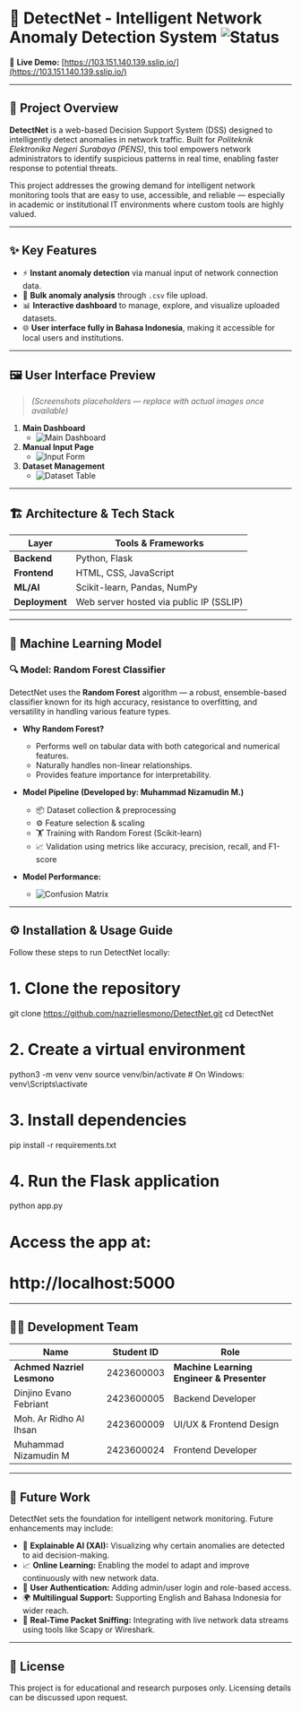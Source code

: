 # 🚨 DetectNet - Intelligent Network Anomaly Detection System ![Status](https://img.shields.io/badge/status-completed-brightgreen)

🔗 **Live Demo:** [https://103.151.140.139.sslip.io/](https://103.151.140.139.sslip.io/)

---

## 🧠 Project Overview

**DetectNet** is a web-based Decision Support System (DSS) designed to intelligently detect anomalies in network traffic. Built for *Politeknik Elektronika Negeri Surabaya (PENS)*, this tool empowers network administrators to identify suspicious patterns in real time, enabling faster response to potential threats.

This project addresses the growing demand for intelligent network monitoring tools that are easy to use, accessible, and reliable — especially in academic or institutional IT environments where custom tools are highly valued.

---

## ✨ Key Features

- ⚡ **Instant anomaly detection** via manual input of network connection data.
- 📁 **Bulk anomaly analysis** through `.csv` file upload.
- 📊 **Interactive dashboard** to manage, explore, and visualize uploaded datasets.
- 🌐 **User interface fully in Bahasa Indonesia**, making it accessible for local users and institutions.

---

## 🖼️ User Interface Preview

> *(Screenshots placeholders — replace with actual images once available)*

1. **Main Dashboard**
   - ![Main Dashboard](dokumentasi/home1.png)
2. **Manual Input Page**
   - ![Input Form](dokumentasi/Detection.png)
3. **Dataset Management**
   - ![Dataset Table](dokumentasi/dataset.png)

---

## 🏗️ Architecture & Tech Stack

| Layer      | Tools & Frameworks                     |
|------------|----------------------------------------|
| **Backend**   | Python, Flask                         |
| **Frontend**  | HTML, CSS, JavaScript                 |
| **ML/AI**     | Scikit-learn, Pandas, NumPy           |
| **Deployment**| Web server hosted via public IP (SSLIP) |

---

## 🧪 Machine Learning Model

### 🔍 Model: Random Forest Classifier

DetectNet uses the **Random Forest** algorithm — a robust, ensemble-based classifier known for its high accuracy, resistance to overfitting, and versatility in handling various feature types.

- **Why Random Forest?**
  - Performs well on tabular data with both categorical and numerical features.
  - Naturally handles non-linear relationships.
  - Provides feature importance for interpretability.

- **Model Pipeline (Developed by: Muhammad Nizamudin M.)**
  - 📦 Dataset collection & preprocessing
  - ⚙️ Feature selection & scaling
  - 🏋️ Training with Random Forest (Scikit-learn)
  - 📈 Validation using metrics like accuracy, precision, recall, and F1-score

- **Model Performance:**
  - ![Confusion Matrix](dokumentasi/confusion_matrix.png)

---

## ⚙️ Installation & Usage Guide

Follow these steps to run DetectNet locally:

# 1. Clone the repository
git clone https://github.com/nazriellesmono/DetectNet.git
cd DetectNet

# 2. Create a virtual environment
python3 -m venv venv
source venv/bin/activate  # On Windows: venv\Scripts\activate

# 3. Install dependencies
pip install -r requirements.txt

# 4. Run the Flask application
python app.py

# Access the app at:
# http://localhost:5000

---
## 👨‍💻 Development Team

| Name                      | Student ID   | Role                                      |
|---------------------------|--------------|-------------------------------------------|
| **Achmed Nazriel Lesmono**| 2423600003   | **Machine Learning Engineer & Presenter** |
| Dinjino Evano Febriant    | 2423600005   | Backend Developer                         |
| Moh. Ar Ridho Al Ihsan    | 2423600009   | UI/UX & Frontend Design                   |
| Muhammad Nizamudin M      | 2423600024   | Frontend Developer                        |

---

## 🔮 Future Work

DetectNet sets the foundation for intelligent network monitoring. Future enhancements may include:

- 🧠 **Explainable AI (XAI):** Visualizing why certain anomalies are detected to aid decision-making.
- 📈 **Online Learning:** Enabling the model to adapt and improve continuously with new network data.
- 🧰 **User Authentication:** Adding admin/user login and role-based access.
- 🌍 **Multilingual Support:** Supporting English and Bahasa Indonesia for wider reach.
- 📡 **Real-Time Packet Sniffing:** Integrating with live network data streams using tools like Scapy or Wireshark.

---

## 📜 License

This project is for educational and research purposes only. Licensing details can be discussed upon request.


